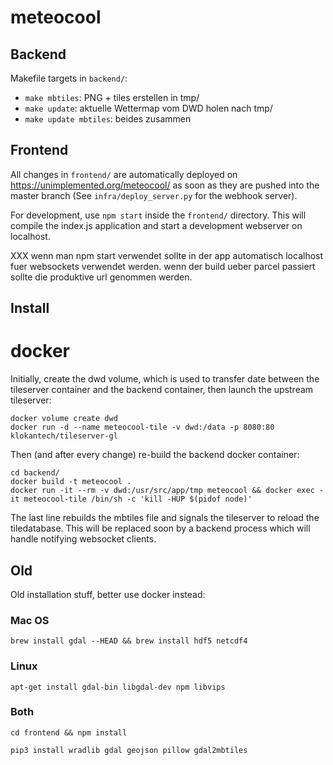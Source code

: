 # meteocool

## Backend

Makefile targets in ```backend/```:

 - ```make mbtiles```: PNG + tiles erstellen in tmp/
 - ```make update```: aktuelle Wettermap vom DWD holen nach tmp/
 - ```make update mbtiles```: beides zusammen

## Frontend

All changes in ```frontend/``` are automatically deployed on https://unimplemented.org/meteocool/ as soon as they are pushed into the master
branch (See ```infra/deploy_server.py``` for the webhook server).

For development, use ```npm start``` inside the ```frontend/``` directory. This will compile the index.js application and start a development
webserver on localhost.

XXX wenn man npm start verwendet sollte in der app automatisch localhost fuer websockets verwendet werden. wenn der build ueber parcel
passiert sollte die produktive url genommen werden.

## Install

# docker

Initially, create the dwd volume, which is used to transfer date between the tileserver container and the backend container, then launch the
upstream tileserver:

```
docker volume create dwd
docker run -d --name meteocool-tile -v dwd:/data -p 8080:80 klokantech/tileserver-gl
```

Then (and after every change) re-build the backend docker container:

```
cd backend/
docker build -t meteocool .
docker run -it --rm -v dwd:/usr/src/app/tmp meteocool && docker exec -it meteocool-tile /bin/sh -c 'kill -HUP $(pidof node)'
```

The last line rebuilds the mbtiles file and signals the tileserver to reload the tiledatabase. This will be replaced soon by a backend
process which will handle notifying websocket clients.

## Old

Old installation stuff, better use docker instead:

### Mac OS

```brew install gdal --HEAD && brew install hdf5 netcdf4```

### Linux

```apt-get install gdal-bin libgdal-dev npm libvips```

### Both

```cd frontend && npm install```

```pip3 install wradlib gdal geojson pillow gdal2mbtiles```
